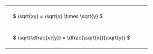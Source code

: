 ---
---

#  
<br>
<style type="text/css">
#T_4f601 th.col_heading {
  text-align: left;
  font-size: 1em;
}
#T_4f601 td {
  text-align: left;
  font-size: 1em;
  padding: 1.5em;
}
#T_4f601_row0_col0, #T_4f601_row1_col0 {
  width: 400px;
  white-space: pre-wrap;
}
</style>
<table id="T_4f601">
  <thead>
  </thead>
  <tbody>
    <tr>
      <td id="T_4f601_row0_col0" class="data row0 col0" >$ \sqrt{xy} = \sqrt{x} \times \sqrt{y} $</td>
    </tr>
    <tr>
      <td id="T_4f601_row1_col0" class="data row1 col0" >$ \sqrt{\dfrac{x}{y}} = \dfrac{\sqrt{x}}{\sqrt{y}} $</td>
    </tr>
  </tbody>
</table>
